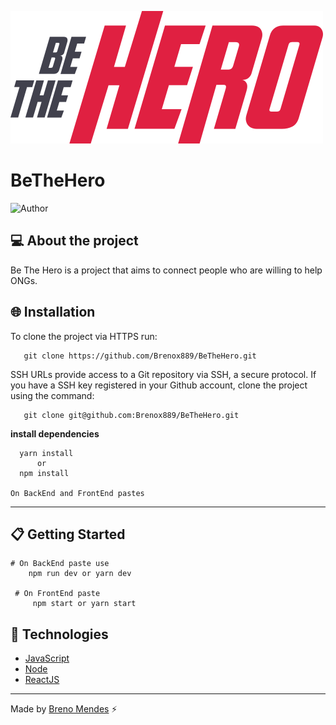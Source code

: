 
![Be The Hero logo](https://github.com/Brenox889/BeTheHero/blob/master/frontend/src/assets/logo.svg)
# BeTheHero
![Author](https://img.shields.io/badge/author-Breno%20Mendes-f0070f)

## :computer: About the project
  Be The Hero is a project that aims to connect people who are willing to help ONGs.

 ## :globe_with_meridians: Installation 
   To clone the project via HTTPS run:
  
       git clone https://github.com/Brenox889/BeTheHero.git   
   
   SSH URLs provide access to a Git repository via SSH, a secure protocol. If you have a SSH key registered in your Github account, clone the project using the command:
  
       git clone git@github.com:Brenox889/BeTheHero.git
       
   **install dependencies**
   
      yarn install
          or
      npm install 
      
    On BackEnd and FrontEnd pastes
   ---
## :clipboard: Getting Started
    # On BackEnd paste use 
        npm run dev or yarn dev
      
     # On FrontEnd paste   
         npm start or yarn start
     
## :space_invader: Technologies
- [JavaScript](https://www.javascript.com/)
- [Node](https://nodejs.org/en/)
- [ReactJS](https://pt-br.reactjs.org/)


---

Made by [Breno Mendes](https://github.com/Brenox889/) :zap:
 
